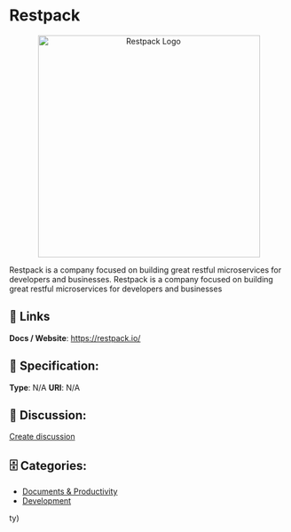 # Restpack
<p align="center">
    <img width="400" src="https://raw.githubusercontent.com/apis-list/apis-list/main/apis/restpack/logo_256x256.png" alt="Restpack Logo"/>
</p>

Restpack is a company focused on building great restful microservices for developers and businesses. Restpack is a company focused on building great restful microservices for developers and businesses

##  🔗 Links
**Docs / Website**: https://restpack.io/

## 🧬 Specification:
**Type**: N/A
**URI**: N/A

## 💬 Discussion:
[Create discussion](https://github.com/apis-list/apis-list/discussions/new)

## 🗄️ Categories:
- [Documents & Productivity](https://github.com/apis-list/apis-list#documents-and-productivity)
- [Development](https://github.com/apis-list/apis-list#development)







ty)



